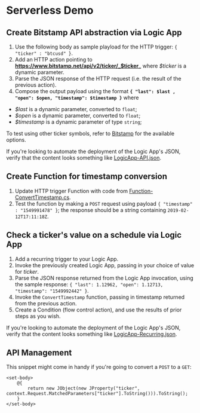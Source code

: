 # Serverless Demo

## Create Bitstamp API abstraction via Logic App 
1. Use the following body as sample playload for the HTTP trigger: `{ "ticker" : "btcusd" }`.
1. Add an HTTP action pointing to **https://www.bitstamp.net/api/v2/ticker/_$ticker_** where _$ticker_ is a dynamic parameter. 
1. Parse the JSON response of the HTTP request (i.e. the result of the previous action).
1. Compose the output payload using the format **`{ "last": $last , "open": $open, "timestamp": $timestamp }`** where
  * _$last_ is a dynamic parameter, converted to `float`;
  * _$open_ is a dynamic parameter, converted to `float`;
  * _$timestamp_ is a dynamic parameter of type `string`;

To test using other ticker symbols, refer to [Bitstamp](https://www.bitstamp.net) for the available options.

If you're looking to automate the deployment of the Logic App's JSON, verify that the content looks something like [LogicApp-API.json](#file-LogicApp-API-json).

## Create Function for timestamp conversion
1. Update HTTP trigger Function with code from [Function-ConvertTimestamp.cs](#file-function-converttimestamp-cs).
1. Test the function by making a `POST` request using payload `{ "timestamp" : "1549991478" }`; the response should be a string containing `2019-02-12T17:11:18Z`.

## Check a ticker's value on a schedule via Logic App 
1. Add a recurring trigger to your Logic App.
1. Invoke the previously created Logic App, passing in your choice of value for _ticker_.  
1. Parse the JSON response returned from the Logic App invocation, using the sample response: `{ "last": 1.12962, "open": 1.12713, "timestamp": "1549992442" }`.
1. Invoke the `ConvertTimestamp` function, passing in timestamp returned from the previous action.
1. Create a Condition (flow control action), and use the results of prior steps as you wish.

If you're looking to automate the deployment of the Logic App's JSON, verify that the content looks something like [LogicApp-Recurring.json](#file-LogicApp-Recurring-json).

## API Management
This snippet might come in handy if you're going to convert a `POST` to a `GET`:
```
<set-body>
    @{
        return new JObject(new JProperty("ticker", context.Request.MatchedParameters["ticker"].ToString())).ToString();
    }
</set-body>
```
